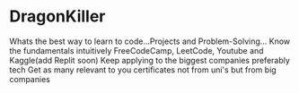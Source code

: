 # DragonKiller
Whats the best way to learn to code...Projects and Problem-Solving...
Know the fundamentals intuitively
FreeCodeCamp, LeetCode, Youtube and Kaggle(add Replit soon)
Keep applying to the biggest companies preferably tech
Get as many relevant to you certificates not from uni's but from big companies
